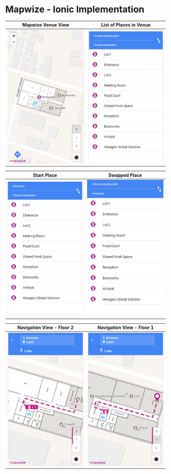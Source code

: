 # Mapwize - Ionic Implementation


Mapwize Venue View             |  List of Places in Venue
:-------------------------:|:-------------------------:
![](https://github.com/VivekanandanS/ionic-mapwize/blob/master/src/assets/imgs/image2.png)  |  ![](https://github.com/VivekanandanS/ionic-mapwize/blob/master/src/assets/imgs/image1.png)

Start Place            |  Swapped Place
:-------------------------:|:-------------------------:
![](https://github.com/VivekanandanS/ionic-mapwize/blob/master/src/assets/imgs/image3.png)  |  ![](https://github.com/VivekanandanS/ionic-mapwize/blob/master/src/assets/imgs/image4.png)

Navigation View - Floor 2            |  Navigation View - Floor 1
:-------------------------:|:-------------------------:
![](https://github.com/VivekanandanS/ionic-mapwize/blob/master/src/assets/imgs/image5.png)  |  ![](https://github.com/VivekanandanS/ionic-mapwize/blob/master/src/assets/imgs/image6.png)
